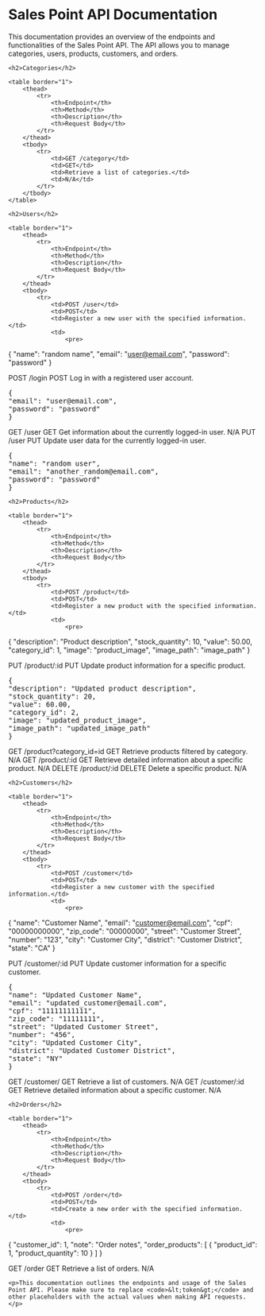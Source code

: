 <body>
    <h1>Sales Point API Documentation</h1>
    <p>This documentation provides an overview of the endpoints and functionalities of the Sales Point API. The API allows you to manage categories, users, products, customers, and orders.</p>

    <h2>Categories</h2>

    <table border="1">
        <thead>
            <tr>
                <th>Endpoint</th>
                <th>Method</th>
                <th>Description</th>
                <th>Request Body</th>
            </tr>
        </thead>
        <tbody>
            <tr>
                <td>GET /category</td>
                <td>GET</td>
                <td>Retrieve a list of categories.</td>
                <td>N/A</td>
            </tr>
        </tbody>
    </table>

    <h2>Users</h2>

    <table border="1">
        <thead>
            <tr>
                <th>Endpoint</th>
                <th>Method</th>
                <th>Description</th>
                <th>Request Body</th>
            </tr>
        </thead>
        <tbody>
            <tr>
                <td>POST /user</td>
                <td>POST</td>
                <td>Register a new user with the specified information.</td>
                <td>
                    <pre>

{
"name": "random name",
"email": "user@email.com",
"password": "password"
}

</pre>
</td>
</tr>
<tr>
<td>POST /login</td>
<td>POST</td>
<td>Log in with a registered user account.</td>
<td>
<pre>
{
"email": "user@email.com",
"password": "password"
}
</pre>
</td>
</tr>
<tr>
<td>GET /user</td>
<td>GET</td>
<td>Get information about the currently logged-in user.</td>
<td>N/A</td>
</tr>
<tr>
<td>PUT /user</td>
<td>PUT</td>
<td>Update user data for the currently logged-in user.</td>
<td>
<pre>
{
"name": "random user",
"email": "another_random@email.com",
"password": "password"
}
</pre>
</td>
</tr>
</tbody>
</table>

    <h2>Products</h2>

    <table border="1">
        <thead>
            <tr>
                <th>Endpoint</th>
                <th>Method</th>
                <th>Description</th>
                <th>Request Body</th>
            </tr>
        </thead>
        <tbody>
            <tr>
                <td>POST /product</td>
                <td>POST</td>
                <td>Register a new product with the specified information.</td>
                <td>
                    <pre>

{
"description": "Product description",
"stock_quantity": 10,
"value": 50.00,
"category_id": 1,
"image": "product_image",
"image_path": "image_path"
}

</pre>
</td>
</tr>
<tr>
<td>PUT /product/:id</td>
<td>PUT</td>
<td>Update product information for a specific product.</td>
<td>
<pre>
{
"description": "Updated product description",
"stock_quantity": 20,
"value": 60.00,
"category_id": 2,
"image": "updated_product_image",
"image_path": "updated_image_path"
}
</pre>
</td>
</tr>
<tr>
<td>GET /product?category_id=id</td>
<td>GET</td>
<td>Retrieve products filtered by category.</td>
<td>N/A</td>
</tr>
<tr>
<td>GET /product/:id</td>
<td>GET</td>
<td>Retrieve detailed information about a specific product.</td>
<td>N/A</td>
</tr>
<tr>
<td>DELETE /product/:id</td>
<td>DELETE</td>
<td>Delete a specific product.</td>
<td>N/A</td>
</tr>
</tbody>
</table>

    <h2>Customers</h2>

    <table border="1">
        <thead>
            <tr>
                <th>Endpoint</th>
                <th>Method</th>
                <th>Description</th>
                <th>Request Body</th>
            </tr>
        </thead>
        <tbody>
            <tr>
                <td>POST /customer</td>
                <td>POST</td>
                <td>Register a new customer with the specified information.</td>
                <td>
                    <pre>

{
"name": "Customer Name",
"email": "customer@email.com",
"cpf": "00000000000",
"zip_code": "00000000",
"street": "Customer Street",
"number": "123",
"city": "Customer City",
"district": "Customer District",
"state": "CA"
}

</pre>
</td>
</tr>
<tr>
<td>PUT /customer/:id</td>
<td>PUT</td>
<td>Update customer information for a specific customer.</td>
<td>
<pre>
{
"name": "Updated Customer Name",
"email": "updated_customer@email.com",
"cpf": "11111111111",
"zip_code": "11111111",
"street": "Updated Customer Street",
"number": "456",
"city": "Updated Customer City",
"district": "Updated Customer District",
"state": "NY"
}
</pre>
</td>
</tr>
<tr>
<td>GET /customer/</td>
<td>GET</td>
<td>Retrieve a list of customers.</td>
<td>N/A</td>
</tr>
<tr>
<td>GET /customer/:id</td>
<td>GET</td>
<td>Retrieve detailed information about a specific customer.</td>
<td>N/A</td>
</tr>
</tbody>
</table>

    <h2>Orders</h2>

    <table border="1">
        <thead>
            <tr>
                <th>Endpoint</th>
                <th>Method</th>
                <th>Description</th>
                <th>Request Body</th>
            </tr>
        </thead>
        <tbody>
            <tr>
                <td>POST /order</td>
                <td>POST</td>
                <td>Create a new order with the specified information.</td>
                <td>
                    <pre>

{
"customer_id": 1,
"note": "Order notes",
"order_products": [
{
"product_id": 1,
"product_quantity": 10
}
]
}

</pre>
</td>
</tr>
<tr>
<td>GET /order</td>
<td>GET</td>
<td>Retrieve a list of orders.</td>
<td>N/A</td>
</tr>
</tbody>
</table>

    <p>This documentation outlines the endpoints and usage of the Sales Point API. Please make sure to replace <code>&lt;token&gt;</code> and other placeholders with the actual values when making API requests.</p>

</body>

